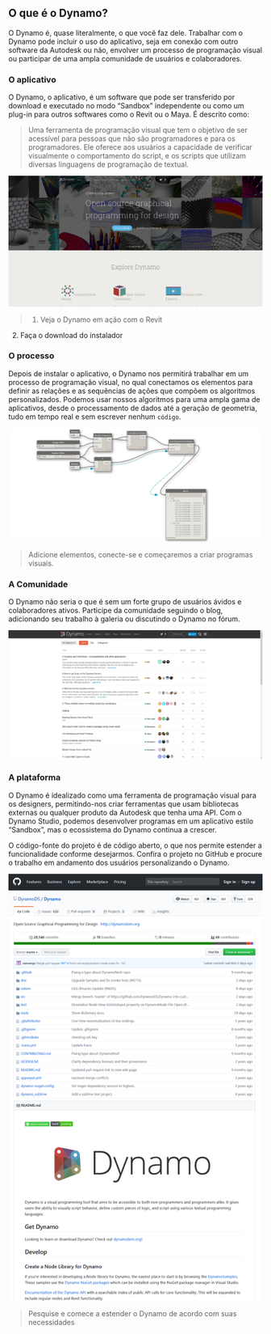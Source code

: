 

## O que é o Dynamo?

O Dynamo é, quase literalmente, o que você faz dele. Trabalhar com o Dynamo pode incluir o uso do aplicativo, seja em conexão com outro software da Autodesk ou não, envolver um processo de programação visual ou participar de uma ampla comunidade de usuários e colaboradores.

### O aplicativo

O Dynamo, o aplicativo, é um software que pode ser transferido por download e executado no modo “Sandbox” independente ou como um plug-in para outros softwares como o Revit ou o Maya. É descrito como:

> Uma ferramenta de programação visual que tem o objetivo de ser acessível para pessoas que não são programadores e para os programadores. Ele oferece aos usuários a capacidade de verificar visualmente o comportamento do script, e os scripts que utilizam diversas linguagens de programação de textual.

![](images/1-2/00-DynamoHomepage.jpg)

> 1. Veja o Dynamo em ação com o Revit
2. Faça o download do instalador

### O processo

Depois de instalar o aplicativo, o Dynamo nos permitirá trabalhar em um processo de programação visual, no qual conectamos os elementos para definir as relações e as sequências de ações que compõem os algoritmos personalizados. Podemos usar nossos algoritmos para uma ampla gama de aplicativos, desde o processamento de dados até a geração de geometria, tudo em tempo real e sem escrever nenhum ```código```.

![Um programa visual](images/1-2/01-ProgramFlow.png)

> Adicione elementos, conecte-se e começaremos a criar programas visuais.

### A Comunidade

O Dynamo não seria o que é sem um forte grupo de usuários ávidos e colaboradores ativos. Participe da comunidade seguindo o blog, adicionando seu trabalho à galeria ou discutindo o Dynamo no fórum.

![O Fórum](images/1-2/02-Community.png)

### A plataforma

O Dynamo é idealizado como uma ferramenta de programação visual para os designers, permitindo-nos criar ferramentas que usam bibliotecas externas ou qualquer produto da Autodesk que tenha uma API. Com o Dynamo Studio, podemos desenvolver programas em um aplicativo estilo “Sandbox”, mas o ecossistema do Dynamo continua a crescer.

O código-fonte do projeto é de código aberto, o que nos permite estender a funcionalidade conforme desejarmos. Confira o projeto no GitHub e procure o trabalho em andamento dos usuários personalizando o Dynamo.

![O repositório](images/1-2/03-TheRepo.png)

> Pesquise e comece a estender o Dynamo de acordo com suas necessidades

